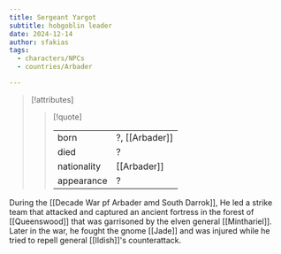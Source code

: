 ```yaml
---
title: Sergeant Yargot
subtitle: hobgoblin leader
date: 2024-12-14
author: sfakias
tags:
  - characters/NPCs
  - countries/Arbader

---
```

> [!attributes]
> 
> > [!quote]
> >
> > | | |
> > | --- | --- |
> > | born | ?, [[Arbader]] |
> > | died | ? |
> > | nationality | [[Arbader]] |
> > | appearance | ? |

During the [[Decade War pf Arbader amd South Darrok]], He led a strike team that attacked and captured an ancient fortress in the forest of [[Queenswood]] that was garrisoned by the elven general [[Minthariel]]. Later in the war, he fought the gnome [[Jade]] and was injured while he tried to repell general [[Ildish]]'s counterattack.